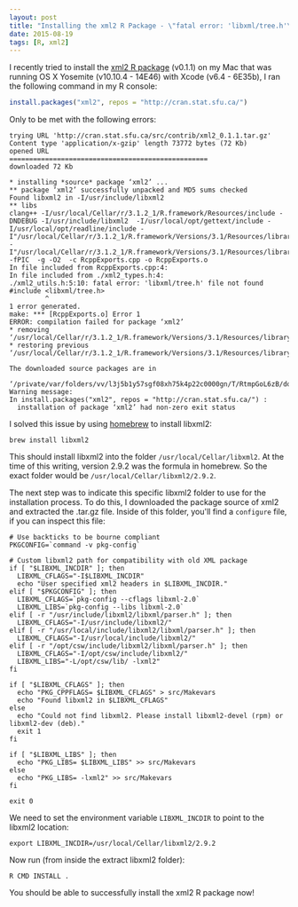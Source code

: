 ```yaml
---
layout: post
title: "Installing the xml2 R Package - \"fatal error: 'libxml/tree.h'\""
date: 2015-08-19
tags: [R, xml2]
---
```


I recently tried to install the [xml2 R package](https://cran.r-project.org/web/packages/xml2/index.html) (v0.1.1) on my Mac that was running OS X Yosemite (v10.10.4 - 14E46) with Xcode (v6.4 - 6E35b), I ran the following command in my R console:

```r
install.packages("xml2", repos = "http://cran.stat.sfu.ca/")
```

Only to be met with the following errors:

```
trying URL 'http://cran.stat.sfu.ca/src/contrib/xml2_0.1.1.tar.gz'
Content type 'application/x-gzip' length 73772 bytes (72 Kb)
opened URL
==================================================
downloaded 72 Kb

* installing *source* package ‘xml2’ ...
** package ‘xml2’ successfully unpacked and MD5 sums checked
Found libxml2 in -I/usr/include/libxml2
** libs
clang++ -I/usr/local/Cellar/r/3.1.2_1/R.framework/Resources/include -DNDEBUG -I/usr/include/libxml2  -I/usr/local/opt/gettext/include -I/usr/local/opt/readline/include -I"/usr/local/Cellar/r/3.1.2_1/R.framework/Versions/3.1/Resources/library/Rcpp/include" -I"/usr/local/Cellar/r/3.1.2_1/R.framework/Versions/3.1/Resources/library/BH/include"   -fPIC  -g -O2  -c RcppExports.cpp -o RcppExports.o
In file included from RcppExports.cpp:4:
In file included from ./xml2_types.h:4:
./xml2_utils.h:5:10: fatal error: 'libxml/tree.h' file not found
#include <libxml/tree.h>
         ^
1 error generated.
make: *** [RcppExports.o] Error 1
ERROR: compilation failed for package ‘xml2’
* removing ‘/usr/local/Cellar/r/3.1.2_1/R.framework/Versions/3.1/Resources/library/xml2’
* restoring previous ‘/usr/local/Cellar/r/3.1.2_1/R.framework/Versions/3.1/Resources/library/xml2’

The downloaded source packages are in
	‘/private/var/folders/vv/l3j5b1y57sgf08xh75k4p22c0000gn/T/RtmpGoL6zB/downloaded_packages’
Warning message:
In install.packages("xml2", repos = "http://cran.stat.sfu.ca/") :
  installation of package ‘xml2’ had non-zero exit status
```

I solved this issue by using [homebrew](http://brew.sh) to install libxml2:

```
brew install libxml2
```

This should install libxml2 into the folder `/usr/local/Cellar/libxml2`. At the time of this writing, version 2.9.2 was the formula in homebrew. So the exact folder would be `/usr/local/Cellar/libxml2/2.9.2`. 

The next step was to indicate this specific libxml2 folder to use for the installation process. To do this, I downloaded the package source of xml2 and extracted the .tar.gz file. Inside of this folder, you'll find a `configure` file, if you can inspect this file:

```
# Use backticks to be bourne compliant
PKGCONFIG=`command -v pkg-config`

# Custom libxml2 path for compatibility with old XML package
if [ "$LIBXML_INCDIR" ]; then
  LIBXML_CFLAGS="-I$LIBXML_INCDIR"
  echo "User specified xml2 headers in $LIBXML_INCDIR."
elif [ "$PKGCONFIG" ]; then
  LIBXML_CFLAGS=`pkg-config --cflags libxml-2.0`
  LIBXML_LIBS=`pkg-config --libs libxml-2.0`
elif [ -r "/usr/include/libxml2/libxml/parser.h" ]; then
  LIBXML_CFLAGS="-I/usr/include/libxml2/"
elif [ -r "/usr/local/include/libxml2/libxml/parser.h" ]; then
  LIBXML_CFLAGS="-I/usr/local/include/libxml2/"
elif [ -r "/opt/csw/include/libxml2/libxml/parser.h" ]; then
  LIBXML_CFLAGS="-I/opt/csw/include/libxml2/"
  LIBXML_LIBS="-L/opt/csw/lib/ -lxml2"
fi

if [ "$LIBXML_CFLAGS" ]; then
  echo "PKG_CPPFLAGS= $LIBXML_CFLAGS" > src/Makevars
  echo "Found libxml2 in $LIBXML_CFLAGS"
else
  echo "Could not find libxml2. Please install libxml2-devel (rpm) or libxml2-dev (deb)."
  exit 1
fi

if [ "$LIBXML_LIBS" ]; then
  echo "PKG_LIBS= $LIBXML_LIBS" >> src/Makevars
else
  echo "PKG_LIBS= -lxml2" >> src/Makevars
fi

exit 0
```

We need to set the environment variable `LIBXML_INCDIR` to point to the libxml2 location:

`export LIBXML_INCDIR=/usr/local/Cellar/libxml2/2.9.2`

Now run (from inside the extract libxml2 folder):

```
R CMD INSTALL .
```

You should be able to successfully install the xml2 R package now!
